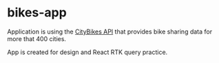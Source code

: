 # bikes-app
Application is using the [CityBikes API](http://api.citybik.es/v2/) that provides bike sharing data for more that 400 cities.

App is created for design and React RTK query practice.
